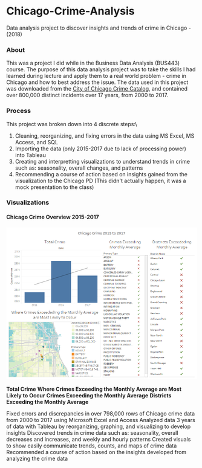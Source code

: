 # Chicago-Crime-Analysis
Data analysis project to discover insights and trends of crime in Chicago - (2018)


### About
This was a project I did while in the Business Data Analysis (BUS443) course. The purpose of this data analysis project was to take the skills I had learned during lecture and apply them to a real world problem - crime in Chicago and how to best address the issue. The data used in this project was downloaded from the [City of Chicago Crime Catalog](https://www.chicago.gov/city/en/dataset/crime.html), and contained over 800,000 distinct incidents over 17 years, from 2000 to 2017.

### Process
This project was broken down into 4 discrete steps:\
1. Cleaning, reorganizing, and fixing errors in the data using MS Excel, MS Access, and SQL
2. Importing the data (only 2015-2017 due to lack of processing power) into Tableau
3. Creating and interpretting visualizations to understand trends in crime such as: seasonality, overall changes, and patterns
4. Recommending a course of action based on insights gained from the visualization to the Chicago PD (This didn't actually happen, it was a mock presentation to the class)

### Visualizations
#### Chicago Crime Overview 2015-2017
![Tableau img crime overview](Tableau_Overview.png)

**Total Crime**
**Where Crimes Exceeding the Monthly Average are Most Likely to Occur**
**Crimes Exceeding the Monthly Average**
**Districts Exceeding the Monthly Average**


Fixed errors and discrepancies in over 798,000 rows of Chicago crime data from 2000 to 2017 using Microsoft Excel and Access
Analyzed data 3 years of data with Tableau by reorganizing, graphing, and visualizing to develop insights
Discovered trends in crime data such as: seasonality, overall decreases and increases, and weekly and hourly patterns
Created visuals to show easily communicate trends, counts, and maps of crime data
Recommended a course of action based on the insights developed from analyzing the crime data
